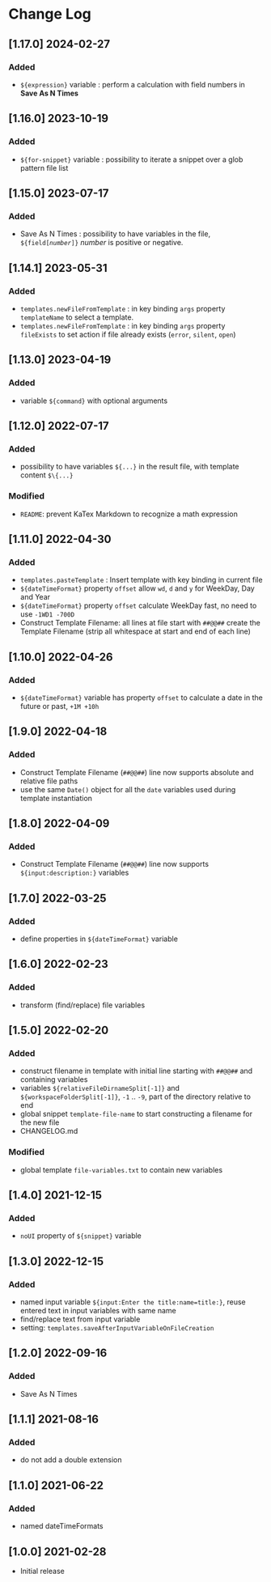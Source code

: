 # Change Log

## [1.17.0] 2024-02-27
### Added
- `${expression}` variable : perform a calculation with field numbers in **Save As N Times**

## [1.16.0] 2023-10-19
### Added
- `${for-snippet}` variable : possibility to iterate a snippet over a glob pattern file list

## [1.15.0] 2023-07-17
### Added
- Save As N Times : possibility to have variables in the file, <code>&dollar;{field[<em>number</em>]}</code> _number_ is positive or negative.

## [1.14.1] 2023-05-31
### Added
- `templates.newFileFromTemplate` : in key binding `args` property `templateName` to select a template.
- `templates.newFileFromTemplate` : in key binding `args` property `fileExists` to set action if file already exists (`error`, `silent`, `open`)

## [1.13.0] 2023-04-19
### Added
- variable `${command}` with optional arguments

## [1.12.0] 2022-07-17
### Added
- possibility to have variables `${...}` in the result file, with template content `$\{...}`
### Modified
- `README`: prevent KaTex Markdown to recognize a math expression

## [1.11.0] 2022-04-30
### Added
- `templates.pasteTemplate` : Insert template with key binding in current file
- `${dateTimeFormat}` property `offset` allow `wd`, `d` and `y` for WeekDay, Day and Year
- `${dateTimeFormat}` property `offset` calculate WeekDay fast, no need to use `-1WD1 -700D`
- Construct Template Filename: all lines at file start with `##@@##` create the Template Filename (strip all whitespace at start and end of each line)

## [1.10.0] 2022-04-26
### Added
- `${dateTimeFormat}` variable has property `offset` to calculate a date in the future or past, `+1M +10h`

## [1.9.0] 2022-04-18
### Added
- Construct Template Filename (`##@@##`) line now supports absolute and relative file paths
- use the same `Date()` object for all the `date` variables used during template instantiation

## [1.8.0] 2022-04-09
### Added
- Construct Template Filename (`##@@##`) line now supports `${input:description:}` variables

## [1.7.0] 2022-03-25
### Added
- define properties in `${dateTimeFormat}` variable

## [1.6.0] 2022-02-23
### Added
- transform (find/replace) file variables

## [1.5.0] 2022-02-20
### Added
- construct filename in template with initial line starting with `##@@##` and containing variables
- variables `${relativeFileDirnameSplit[-1]}` and `${workspaceFolderSplit[-1]}`, `-1` .. `-9`, part of the directory relative to end
- global snippet `template-file-name` to start constructing a filename for the new file
- CHANGELOG.md

### Modified
- global template `file-variables.txt` to contain new variables

## [1.4.0] 2021-12-15
### Added
- `noUI` property of `${snippet}` variable

## [1.3.0] 2022-12-15
### Added
- named input variable `${input:Enter the title:name=title:}`, reuse entered text in input variables with same name
- find/replace text from input variable
- setting: `templates.saveAfterInputVariableOnFileCreation`

## [1.2.0] 2022-09-16
### Added
- Save As N Times

## [1.1.1] 2021-08-16
### Added
- do not add a double extension

## [1.1.0] 2021-06-22
### Added
- named dateTimeFormats

## [1.0.0] 2021-02-28
- Initial release
